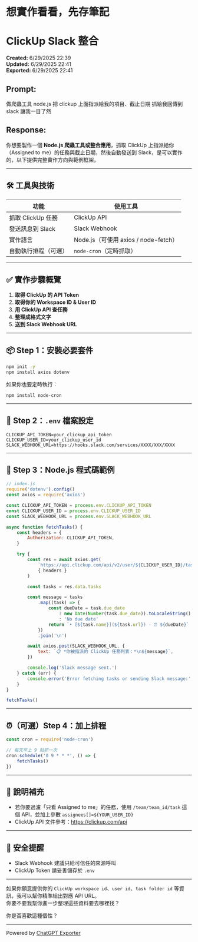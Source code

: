 # 想實作看看，先存筆記

# ClickUp Slack 整合

**Created:** 6/29/2025 22:39  
**Updated:** 6/29/2025 22:41  
**Exported:** 6/29/2025 22:41

## Prompt:

做爬蟲工具 node.js 把 clickup 上面指派給我的項目、截止日期 抓給我回傳到 slack 讓我一目了然

## Response:

你想要製作一個 **Node.js 爬蟲工具或整合應用**，抓取 ClickUp 上指派給你（Assigned to me）的任務與截止日期，然後自動發送到 Slack，是可以實作的，以下提供完整實作方向與範例框架。

---

## 🛠️ 工具與技術

| 功能                 | 使用工具                             |
| -------------------- | ------------------------------------ |
| 抓取 ClickUp 任務    | ClickUp API                          |
| 發送訊息到 Slack     | Slack Webhook                        |
| 實作語言             | Node.js（可使用 axios / node-fetch） |
| 自動執行排程（可選） | `node-cron`（定時抓取）              |

---

## ✅ 實作步驟概覽

1.  **取得 ClickUp 的 API Token**
2.  **取得你的 Workspace ID & User ID**
3.  **用 ClickUp API 查任務**
4.  **整理成格式文字**
5.  **送到 Slack Webhook URL**

---

## 📦 Step 1：安裝必要套件

```bash
npm init -y
npm install axios dotenv
```

如果你也要定時執行：

```bash
npm install node-cron
```

---

## 📁 Step 2：`.env` 檔案設定

```env
CLICKUP_API_TOKEN=your_clickup_api_token
CLICKUP_USER_ID=your_clickup_user_id
SLACK_WEBHOOK_URL=https://hooks.slack.com/services/XXXX/XXX/XXXX
```

---

## 🧠 Step 3：Node.js 程式碼範例

```js
// index.js
require('dotenv').config()
const axios = require('axios')

const CLICKUP_API_TOKEN = process.env.CLICKUP_API_TOKEN
const CLICKUP_USER_ID = process.env.CLICKUP_USER_ID
const SLACK_WEBHOOK_URL = process.env.SLACK_WEBHOOK_URL

async function fetchTasks() {
    const headers = {
        Authorization: CLICKUP_API_TOKEN,
    }

    try {
        const res = await axios.get(
            `https://api.clickup.com/api/v2/user/${CLICKUP_USER_ID}/task`,
            { headers }
        )

        const tasks = res.data.tasks

        const message = tasks
            .map((task) => {
                const dueDate = task.due_date
                    ? new Date(Number(task.due_date)).toLocaleString()
                    : 'No due date'
                return `• [${task.name}](${task.url}) - ⏰ ${dueDate}`
            })
            .join('\n')

        await axios.post(SLACK_WEBHOOK_URL, {
            text: `📋 *你被指派的 ClickUp 任務列表：*\n${message}`,
        })

        console.log('Slack message sent.')
    } catch (err) {
        console.error('Error fetching tasks or sending Slack message:', err)
    }
}

fetchTasks()
```

---

## ⏰（可選）Step 4：加上排程

```js
const cron = require('node-cron')

// 每天早上 9 點抓一次
cron.schedule('0 9 * * *', () => {
    fetchTasks()
})
```

---

## 📌 說明補充

-   若你要過濾「只看 Assigned to me」的任務，使用 `/team/team_id/task` 這個 API，並加上參數 `assignees[]=${YOUR_USER_ID}`
-   ClickUp API 文件參考：https://clickup.com/api

---

## 🔐 安全提醒

-   Slack Webhook 建議只給可信任的來源呼叫
-   ClickUp Token 請妥善儲存於 `.env`

---

如果你願意提供你的 `ClickUp workspace id`、`user id`、`task folder id` 等資訊，我可以幫你精準組出對應 API URL。  
你要不要我幫你進一步整理這些資料要去哪裡找？

你是否喜歡這種個性？

---

Powered by [ChatGPT Exporter](https://www.chatgptexporter.com)

